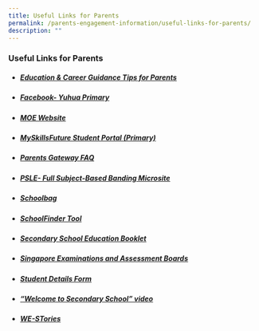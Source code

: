 ```yaml
---
title: Useful Links for Parents
permalink: /parents-engagement-information/useful-links-for-parents/
description: ""
---
```

### Useful Links for Parents


    
*   ##### [Education & Career Guidance Tips for Parents](https://go.gov.sg/parent-guide)
    
*   ##### [Facebook- Yuhua Primary](https://www.facebook.com/yuhuaprimaryschool)
    
*   ##### [MOE Website](http://www.moe.gov.sg/)
    
*   ##### [MySkillsFuture Student Portal (Primary)](https://go.gov.sg/exploreschools%20by%20end%20March%202022)
    
*   ##### [Parents Gateway FAQ ](https://pg.moe.edu.sg/faq)
    
    
*   ##### [PSLE- Full Subject-Based Banding Microsite](https://go.gov.sg/pslefsbb)
    
*   ##### [Schoolbag](http://www.schoolbag.sg/)
    
*   ##### [SchoolFinder Tool](https://moe.gov.sg/schoolfinder)
    
*   ##### [Secondary School Education Booklet](https://go.gov.sg/psle-sec-sch-brochure)
    
*   ##### [Singapore Examinations and Assessment Boards](https://www.seab.gov.sg/home/examinations/psle)

*  ##### [Student Details Form](https://pg.moe.edu.sg/forms/sdf)

*   ##### [“Welcome to Secondary School” video](https://go.gov.sg/welcome-to-secondary-school)  
      
    
*   ##### [WE-STories](https://www.yuhuapri.moe.edu.sg/westories)